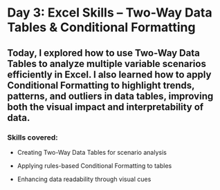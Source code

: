 # Day 3: Excel Skills – Two-Way Data Tables & Conditional Formatting
## Today, I explored how to use Two-Way Data Tables to analyze multiple variable scenarios efficiently in Excel. I also learned how to apply Conditional Formatting to highlight trends, patterns, and outliers in data tables, improving both the visual impact and interpretability of data.

### Skills covered:

- Creating Two-Way Data Tables for scenario analysis

- Applying rules-based Conditional Formatting to tables

- Enhancing data readability through visual cues

